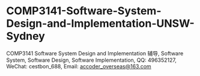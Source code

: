 # COMP3141-Software-System-Design-and-Implementation-UNSW-Sydney
COMP3141 Software System Design and Implementation 辅导, Software System, Software Design, Software Implementation, QQ: 496352127, WeChat: cestbon_688, Email: accoder_overseas@163.com
